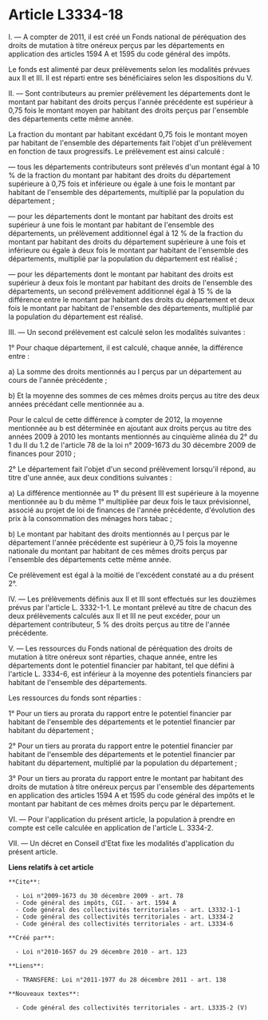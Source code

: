 # Article L3334-18

I. ― A compter de 2011, il est créé un Fonds national de péréquation des droits de mutation à titre onéreux perçus par les
départements en application des articles 1594 A et 1595 du code général des impôts. 

Le fonds est alimenté par deux prélèvements selon les modalités prévues aux II et III. Il est réparti entre ses bénéficiaires
selon les dispositions du V. 

II. ― Sont contributeurs au premier prélèvement les départements dont le montant par habitant des droits perçus l'année
précédente est supérieur à 0,75 fois le montant moyen par habitant des droits perçus par l'ensemble des départements cette
même année. 

La fraction du montant par habitant excédant 0,75 fois le montant moyen par habitant de l'ensemble des départements fait
l'objet d'un prélèvement en fonction de taux progressifs. Le prélèvement est ainsi calculé : 

― tous les départements contributeurs sont prélevés d'un montant égal à 10 % de la fraction du montant par habitant des
droits du département supérieure à 0,75 fois et inférieure ou égale à une fois le montant par habitant de l'ensemble des
départements, multiplié par la population du département ; 

― pour les départements dont le montant par habitant des droits est supérieur à une fois le montant par habitant de
l'ensemble des départements, un prélèvement additionnel égal à 12 % de la fraction du montant par habitant des droits du
département supérieure à une fois et inférieure ou égale à deux fois le montant par habitant de l'ensemble des départements,
multiplié par la population du département est réalisé ; 

― pour les départements dont le montant par habitant des droits est supérieur à deux fois le montant par habitant des droits
de l'ensemble des départements, un second prélèvement additionnel égal à 15 % de la différence entre le montant par habitant
des droits du département et deux fois le montant par habitant de l'ensemble des départements, multiplié par la population du
département est réalisé. 

III. ― Un second prélèvement est calculé selon les modalités suivantes : 

1° Pour chaque département, il est calculé, chaque année, la différence entre : 

a) La somme des droits mentionnés au I perçus par un département au cours de l'année précédente ; 

b) Et la moyenne des sommes de ces mêmes droits perçus au titre des deux années précédant celle mentionnée au a. 

Pour le calcul de cette différence à compter de 2012, la moyenne mentionnée au b est déterminée en ajoutant aux droits perçus
au titre des années 2009 à 2010 les montants mentionnés au cinquième alinéa du 2° du 1 du II du 1.2 de l'article 78 de la loi
n° 2009-1673 du 30 décembre 2009 de finances pour 2010 ; 

2° Le département fait l'objet d'un second prélèvement lorsqu'il répond, au titre d'une année, aux deux conditions
suivantes : 

a) La différence mentionnée au 1° du présent III est supérieure à la moyenne mentionnée au b du même 1° multipliée par deux
fois le taux prévisionnel, associé au projet de loi de finances de l'année précédente, d'évolution des prix à la consommation
des ménages hors tabac ; 

b) Le montant par habitant des droits mentionnés au I perçus par le département l'année précédente est supérieur à 0,75 fois
la moyenne nationale du montant par habitant de ces mêmes droits perçus par l'ensemble des départements cette même année. 

Ce prélèvement est égal à la moitié de l'excédent constaté au a du présent 2°. 

IV. ― Les prélèvements définis aux II et III sont effectués sur les douzièmes prévus par l'article L. 3332-1-1. Le montant
prélevé au titre de chacun des deux prélèvements calculés aux II et III ne peut excéder, pour un département contributeur, 5
% des droits perçus au titre de l'année précédente.

V. ― Les ressources du Fonds national de péréquation des droits de mutation à titre onéreux sont réparties, chaque année,
entre les départements dont le potentiel financier par habitant, tel que défini à l'article L. 3334-6, est inférieur à la
moyenne des potentiels financiers par habitant de l'ensemble des départements. 

Les ressources du fonds sont réparties : 

1° Pour un tiers au prorata du rapport entre le potentiel financier par habitant de l'ensemble des départements et le
potentiel financier par habitant du département ; 

2° Pour un tiers au prorata du rapport entre le potentiel financier par habitant de l'ensemble des départements et le
potentiel financier par habitant du département, multiplié par la population du département ; 

3° Pour un tiers au prorata du rapport entre le montant par habitant des droits de mutation à titre onéreux perçus par
l'ensemble des départements en application des articles 1594 A et 1595 du code général des impôts et le montant par habitant
de ces mêmes droits perçu par le département. 

VI. ― Pour l'application du présent article, la population à prendre en compte est celle calculée en application de l'article
L. 3334-2. 

VII. ― Un décret en Conseil d'Etat fixe les modalités d'application du présent article.

**Liens relatifs à cet article**

	**Cite**:

	  - Loi n°2009-1673 du 30 décembre 2009 - art. 78
	  - Code général des impôts, CGI. - art. 1594 A
	  - Code général des collectivités territoriales - art. L3332-1-1
	  - Code général des collectivités territoriales - art. L3334-2
	  - Code général des collectivités territoriales - art. L3334-6

	**Créé par**:

	  - Loi n°2010-1657 du 29 décembre 2010 - art. 123

	**Liens**:

	  - TRANSFERE: Loi n°2011-1977 du 28 décembre 2011 - art. 138

	**Nouveaux textes**:

	  - Code général des collectivités territoriales - art. L3335-2 (V)
